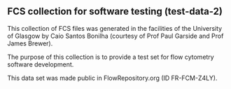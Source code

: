 ## FCS collection for software testing (test-data-2)

This collection of FCS files was generated in the facilities of the University of Glasgow by Caio Santos Bonilha (courtesy of Prof Paul Garside and Prof James Brewer).

The purpose of this collection is to provide a test set for flow cytometry software development.

This data set was made public in FlowRepository.org (ID FR-FCM-Z4LY).
